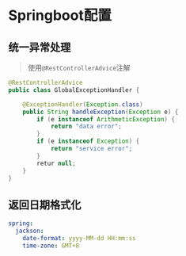 # Springboot配置

## 统一异常处理

> 使用`@RestControllerAdvice`注解

```java
@RestControllerAdvice
public class GlobalExceptionHandler {

    @ExceptionHandler(Exception.class)
    public String handleException(Exception e) {
        if (e instanceof ArithmeticException) {
            return "data error";
        }
        if (e instanceof Exception) {
            return "service error";
        }
        retur null;
    }
}
```

## 返回日期格式化

```yaml
spring:
  jackson:
    date-format: yyyy-MM-dd HH:mm:ss
    time-zone: GMT+8
 
```

